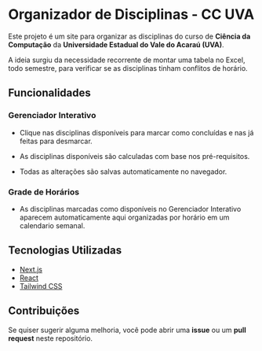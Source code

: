 # Organizador de Disciplinas - CC UVA

Este projeto é um site para organizar as disciplinas do curso de **Ciência da Computação** da **Universidade Estadual do Vale do Acaraú (UVA)**.

A ideia surgiu da necessidade recorrente de montar uma tabela no Excel, todo semestre, para verificar se as disciplinas tinham conflitos de horário.

## Funcionalidades

### Gerenciador Interativo

- Clique nas disciplinas disponíveis para marcar como concluídas e nas já feitas para desmarcar.

- As disciplinas disponíveis são calculadas com base nos pré-requisitos.

- Todas as alterações são salvas automaticamente no navegador.

### Grade de Horários

- As disciplinas marcadas como disponíveis no Gerenciador Interativo aparecem automaticamente aqui organizadas por horário em um calendario semanal.

## Tecnologias Utilizadas

- [Next.js](https://nextjs.org/)
- [React](https://reactjs.org/)
- [Tailwind CSS](https://tailwindcss.com/)

## Contribuições

Se quiser sugerir alguma melhoria, você pode abrir uma **issue** ou um **pull request** neste repositório.
